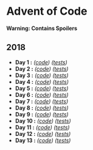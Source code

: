 Advent of Code
==============

**Warning: Contains Spoilers**

2018
----


*   **Day 1 :** *([code][18d1c])* *([tests][18d1t])*
*   **Day 2 :** *([code][18d2c])* *([tests][18d2t])*
*   **Day 3 :** *([code][18d3c])* *([tests][18d3t])*
*   **Day 4 :** *([code][18d4c])* *([tests][18d4t])*
*   **Day 5 :** *([code][18d5c])* *([tests][18d5t])*
*   **Day 6 :** *([code][18d6c])* *([tests][18d6t])*
*   **Day 7 :** *([code][18d7c])* *([tests][18d7t])*
*   **Day 8 :** *([code][18d8c])* *([tests][18d8t])*
*   **Day 9 :** *([code][18d9c])* *([tests][18d9t])*
*   **Day 10 :** *([code][18d10c])* *([tests][18d10t])*
*   **Day 11 :** *([code][18d11c])* *([tests][18d11t])*
*   **Day 12 :** *([code][18d12c])* *([tests][18d12t])*
*   **Day 13 :** *([code][18d13c])* *([tests][18d13t])*

[18d1c]: src/main/java/com/laranyman/aoc/eighteen/dayone/DayOne.java
[18d2c]: src/main/java/com/laranyman/aoc/eighteen/daytwo/DayTwo.java
[18d3c]: src/main/java/com/laranyman/aoc/eighteen/daythree/DayThree.java
[18d4c]: src/main/java/com/laranyman/aoc/eighteen/dayfour/DayFour.java
[18d5c]: src/main/java/com/laranyman/aoc/eighteen/dayfive/DayFive.java
[18d6c]: src/main/java/com/laranyman/aoc/eighteen/daysix/DaySix.java
[18d7c]: src/main/java/com/laranyman/aoc/eighteen/dayseven/DaySeven.java
[18d8c]: src/main/java/com/laranyman/aoc/eighteen/dayeight/DayEight.java
[18d9c]: src/main/java/com/laranyman/aoc/eighteen/daynine/DayNine.java
[18d10c]: src/main/java/com/laranyman/aoc/eighteen/dayten/DayTen.java
[18d11c]: src/main/java/com/laranyman/aoc/eighteen/dayeleven/DayEleven.java
[18d12c]: src/main/java/com/laranyman/aoc/eighteen/daytwelve/DayTwelve.java
[18d13c]: src/main/java/com/laranyman/aoc/eighteen/daythirteen/DayThirteen.java

[18d1t]: src/test/java/com/laranyman/aoc/eighteen/dayone/DayOneTest.java
[18d2t]: src/test/java/com/laranyman/aoc/eighteen/daytwo/DayTwoTest.java
[18d3t]: src/test/java/com/laranyman/aoc/eighteen/daythree/DayThreeTest.java
[18d4t]: src/test/java/com/laranyman/aoc/eighteen/dayfour/DayFourTest.java
[18d5t]: src/test/java/com/laranyman/aoc/eighteen/dayfive/DayFiveTest.java
[18d6t]: src/test/java/com/laranyman/aoc/eighteen/daysix/DaySixTest.java
[18d7t]: src/test/java/com/laranyman/aoc/eighteen/dayseven/DaySevenTest.java
[18d8t]: src/test/java/com/laranyman/aoc/eighteen/dayeight/DayEightTest.java
[18d9t]: src/test/java/com/laranyman/aoc/eighteen/daynine/DayNineTest.java
[18d10t]: src/test/java/com/laranyman/aoc/eighteen/dayten/DayTenTest.java
[18d11t]: src/test/java/com/laranyman/aoc/eighteen/dayeleven/DayElevenTest.java
[18d12t]: src/test/java/com/laranyman/aoc/eighteen/daytwelve/DayTwelveTest.java
[18d13t]: src/test/java/com/laranyman/aoc/eighteen/daythirteen/DayThirteenTest.java
